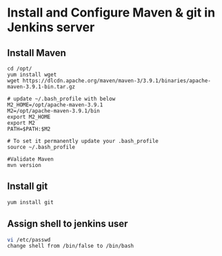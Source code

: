 # Install and Configure Maven & git in Jenkins server

## Install Maven
```
cd /opt/
yum install wget
wget https://dlcdn.apache.org/maven/maven-3/3.9.1/binaries/apache-maven-3.9.1-bin.tar.gz

# update ~/.bash_profile with below
M2_HOME=/opt/apache-maven-3.9.1
M2=/opt/apache-maven-3.9.1/bin
export M2_HOME
export M2
PATH=$PATH:$M2

# To set it permanently update your .bash_profile
source ~/.bash_profile

#Validate Maven
mvn version
```

## Install git
```sh
yum install git
```

## Assign shell to jenkins user

```sh
vi /etc/passwd
change shell from /bin/false to /bin/bash
```

